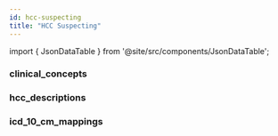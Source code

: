 ```yaml
---
id: hcc-suspecting
title: "HCC Suspecting"
---
```


import { JsonDataTable } from '@site/src/components/JsonDataTable';

### clinical_concepts

<JsonDataTable  jsonPath="nodes.seed\.the_tuva_project\.hcc_suspecting__clinical_concepts.columns" />

### hcc_descriptions

<JsonDataTable  jsonPath="nodes.seed\.the_tuva_project\.hcc_suspecting__hcc_descriptions.columns" />

### icd_10_cm_mappings

<JsonDataTable  jsonPath="nodes.seed\.the_tuva_project\.hcc_suspecting__icd_10_cm_mappings.columns" />